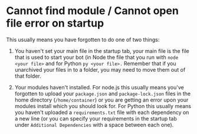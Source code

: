 # Cannot find module / Cannot open file error on startup

This usually means you have forgotten to do one of two things:

1. You haven't set your main file in the startup tab, your main file is the file that is used to start your bot (in Node the file that you run with `node <your file>` and for Python `py <your file>.` Remember that if you unarchived your files in to a folder, you may need to move them out of that folder.



1. Your modules haven't installed. For node.js this usually means you've forgotten to upload your `package.json` and `package-lock.json` files in the home directory (`/home/container`) or you are getting an error upon your modules install which you should look for. For Python this usually means you haven't uploaded a `requirements.txt` file with each dependency on a new line (or you can specify your requirements in the startup tab under `Additional Dependencies` with a space between each one).
